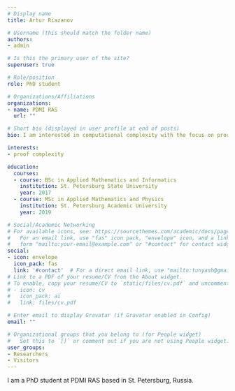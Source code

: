 ```yaml
---
# Display name
title: Artur Riazanov

# Username (this should match the folder name)
authors:
- admin

# Is this the primary user of the site?
superuser: true

# Role/position
role: PhD student

# Organizations/Affiliations
organizations:
- name: PDMI RAS
  url: ""

# Short bio (displayed in user profile at end of posts)
bio: I am interested in computational complexity with the focus on proof complexity.

interests:
- proof complexity

education:
  courses:
  - course: BSc in Applied Mathematics and Informatics
    institution: St. Petersburg State University
    year: 2017
  - course: MSc in Applied Mathematics and Physics
    institution: St. Petersburg Academic University
    year: 2019

# Social/Academic Networking
# For available icons, see: https://sourcethemes.com/academic/docs/page-builder/#icons
#   For an email link, use "fas" icon pack, "envelope" icon, and a link in the
#   form "mailto:your-email@example.com" or "#contact" for contact widget.
social:
- icon: envelope
  icon_pack: fas
  link: '#contact'  # For a direct email link, use "mailto:tunyash@gmail.com".
# Link to a PDF of your resume/CV from the About widget.
# To enable, copy your resume/CV to `static/files/cv.pdf` and uncomment the lines below.
# - icon: cv
#   icon_pack: ai
#   link: files/cv.pdf

# Enter email to display Gravatar (if Gravatar enabled in Config)
email: ""

# Organizational groups that you belong to (for People widget)
#   Set this to `[]` or comment out if you are not using People widget.
user_groups:
- Researchers
- Visitors
---
```


I am a PhD student at PDMI RAS based in St. Petersburg, Russia. 

